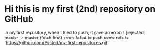 # Hi this is my first (2nd) repository on GitHub



in my first repository, when I tried to push, it gave an error:
! [rejected] master -> master (fetch first)
error: failed to push some refs to 'https://github.com/Pusted/my-first-repositories.git'
